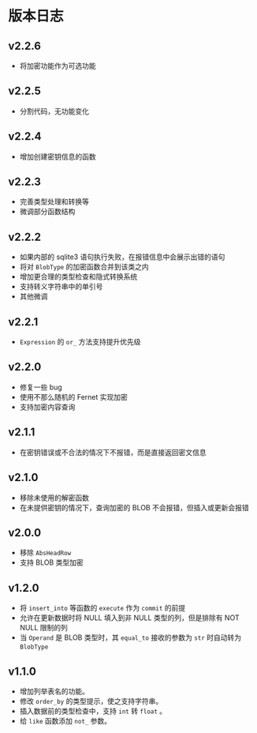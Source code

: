 # 版本日志

## v2.2.6

- 将加密功能作为可选功能

## v2.2.5

- 分割代码，无功能变化

## v2.2.4

- 增加创建密钥信息的函数

## v2.2.3

- 完善类型处理和转换等
- 微调部分函数结构

## v2.2.2

- 如果内部的 sqlite3 语句执行失败，在报错信息中会展示出错的语句
- 将对 `BlobType` 的加密函数合并到该类之内
- 增加更合理的类型检查和隐式转换系统
- 支持转义字符串中的单引号
- 其他微调

## v2.2.1

- `Expression` 的 `or_` 方法支持提升优先级

## v2.2.0

- 修复一些 bug
- 使用不那么随机的 Fernet 实现加密
- 支持加密内容查询

## v2.1.1

- 在密钥错误或不合法的情况下不报错，而是直接返回密文信息

## v2.1.0

- 移除未使用的解密函数
- 在未提供密钥的情况下，查询加密的 BLOB 不会报错，但插入或更新会报错

## v2.0.0

- 移除 `AbsHeadRow`
- 支持 BLOB 类型加密

## v1.2.0

- 将 `insert_into` 等函数的 `execute` 作为 `commit` 的前提
- 允许在更新数据时将 NULL 填入到非 NULL 类型的列，但是排除有 NOT NULL 限制的列
- 当 `Operand` 是 BLOB 类型时，其 `equal_to` 接收的参数为 `str` 时自动转为 `BlobType` 

## v1.1.0

- 增加列举表名的功能。
- 修改 `order_by` 的类型提示，使之支持字符串。
- 插入数据前的类型检查中，支持 `int` 转 `float` 。
- 给 `like` 函数添加 `not_` 参数。
